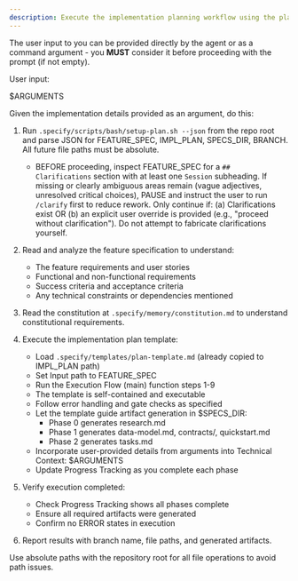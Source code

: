 ```yaml
---
description: Execute the implementation planning workflow using the plan template to generate design artifacts.
---
```


The user input to you can be provided directly by the agent or as a command
argument - you **MUST** consider it before proceeding with the prompt (if not
empty).

User input:

$ARGUMENTS

Given the implementation details provided as an argument, do this:

1. Run `.specify/scripts/bash/setup-plan.sh --json` from the repo root and parse
   JSON for FEATURE_SPEC, IMPL_PLAN, SPECS_DIR, BRANCH. All future file paths
   must be absolute.
   - BEFORE proceeding, inspect FEATURE_SPEC for a `## Clarifications` section
     with at least one `Session` subheading. If missing or clearly ambiguous
     areas remain (vague adjectives, unresolved critical choices), PAUSE and
     instruct the user to run `/clarify` first to reduce rework. Only continue
     if: (a) Clarifications exist OR (b) an explicit user override is provided
     (e.g., "proceed without clarification"). Do not attempt to fabricate
     clarifications yourself.
2. Read and analyze the feature specification to understand:
   - The feature requirements and user stories
   - Functional and non-functional requirements
   - Success criteria and acceptance criteria
   - Any technical constraints or dependencies mentioned

3. Read the constitution at `.specify/memory/constitution.md` to understand
   constitutional requirements.

4. Execute the implementation plan template:
   - Load `.specify/templates/plan-template.md` (already copied to IMPL_PLAN
     path)
   - Set Input path to FEATURE_SPEC
   - Run the Execution Flow (main) function steps 1-9
   - The template is self-contained and executable
   - Follow error handling and gate checks as specified
   - Let the template guide artifact generation in $SPECS_DIR:
     - Phase 0 generates research.md
     - Phase 1 generates data-model.md, contracts/, quickstart.md
     - Phase 2 generates tasks.md
   - Incorporate user-provided details from arguments into Technical Context:
     $ARGUMENTS
   - Update Progress Tracking as you complete each phase

5. Verify execution completed:
   - Check Progress Tracking shows all phases complete
   - Ensure all required artifacts were generated
   - Confirm no ERROR states in execution

6. Report results with branch name, file paths, and generated artifacts.

Use absolute paths with the repository root for all file operations to avoid
path issues.
